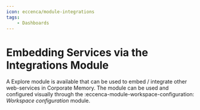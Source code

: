 ```yaml
---
icon: eccenca/module-integrations
tags:
    - Dashboards
---
```

# Embedding Services via the Integrations Module

A Explore module is available that can be used to embed / integrate other web-services in Corporate Memory. The module can be used and configured visually through the :eccenca-module-workspace-configuration: _Workspace configuration_ module.

